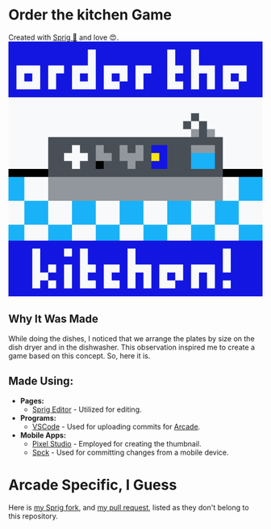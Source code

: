 # Order the kitchen Game

Created with [Sprig 🌱](https://sprig.hackclub.com/) and love 😍.  
![Thumbnail](https://github.com/mrdarip/order-the-kitchen-game/blob/main/thumbnail.png?raw=true)

## Why It Was Made

While doing the dishes, I noticed that we arrange the plates by size on the dish dryer and in the dishwasher. This observation inspired me to create a game based on this concept. So, here it is.

## Made Using:

- **Pages:**  
  - [Sprig Editor](https://sprig.hackclub.com/editor) - Utilized for editing.
- **Programs:**  
  - [VSCode](https://code.visualstudio.com/) - Used for uploading commits for [Arcade](https://hackclub.com/arcade/).
- **Mobile Apps:**  
  - [Pixel Studio](https://play.google.com/store/apps/details?id=com.PixelStudio) - Employed for creating the thumbnail.
  - [Spck](https://play.google.com/store/apps/details?id=io.spck) - Used for committing changes from a mobile device.

# Arcade Specific, I Guess
Here is [my Sprig fork](https://github.com/mrdarip/sprig), and [my pull request](https://github.com/hackclub/sprig/pull/1872), listed as they don't belong to this repository.